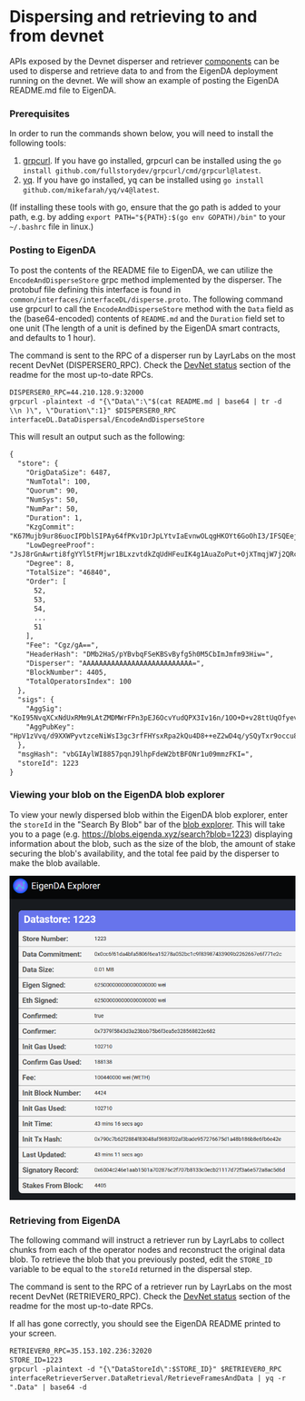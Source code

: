 # Dispersing and retrieving to and from devnet


APIs exposed by the Devnet disperser and retriever [components](https://docs.eigenda.xyz/how-it-works/protocol/components/) can be used to disperse and retrieve data to and from the EigenDA deployment running on the devnet. We will show an example of posting the EigenDA README.md file to EigenDA. 

### Prerequisites
In order to run the commands shown below, you will need to install the following tools: 
1. [grpcurl](https://github.com/fullstorydev/grpcurl). If you have go installed, grpcurl can be installed using the `go install github.com/fullstorydev/grpcurl/cmd/grpcurl@latest`.
2. [yq](https://github.com/mikefarah/yq). If you have go installed, yq can be installed using `go install github.com/mikefarah/yq/v4@latest`.

(If installing these tools with go, ensure that the go path is added to your path, e.g. by adding `export PATH="${PATH}:$(go env GOPATH)/bin"` to your `~/.bashrc` file in linux.) 

### Posting to EigenDA

To post the contents of the README file to EigenDA, we can utilize the `EncodeAndDisperseStore` grpc method implemented by the disperser. The protobuf file defining this interface is found in `common/interfaces/interfaceDL/disperse.proto`. The following command use grpcurl to call the `EncodeAndDisperseStore` method with the `Data` field as the (base64-encoded) contents of `README.md` and the `Duration` field set to one unit (The length of a unit is defined by the EigenDA smart contracts, and defaults to 1 hour). 

The command is sent to the RPC of a disperser run by LayrLabs on the most recent DevNet (DISPERSER0_RPC). Check the [DevNet status](../README.md#devnet-status) section of the readme for the most up-to-date RPCs.

```
DISPERSER0_RPC=44.210.128.9:32000
grpcurl -plaintext -d "{\"Data\":\"$(cat README.md | base64 | tr -d \\n )\", \"Duration\":1}" $DISPERSER0_RPC interfaceDL.DataDispersal/EncodeAndDisperseStore
```

This will result an output such as the following:

```
{
  "store": {
    "OrigDataSize": 6487,
    "NumTotal": 100,
    "Quorum": 90,
    "NumSys": 50,
    "NumPar": 50,
    "Duration": 1,
    "KzgCommit": "K67Mujb9ur86uocIPDblSIPAy64fPKv1DrJpLYtvIaEvnwOLqgHKOYt6GoOhI3/IFSQEejz3VNAlRNvEK8dTJQ==",
    "LowDegreeProof": "JsJ8rGnAwrti8fgYYl5tFMjwr1BLxzvtdkZqUdHFeuIK4g1AuaZoPut+OjXTmqjW7j2QRcyjgl0PvHy0Cy51FA==",
    "Degree": 8,
    "TotalSize": "46840",
    "Order": [
      52,
      53,
      54,
      ...
      51
    ],
    "Fee": "Cgz/gA==",
    "HeaderHash": "DMb2HaS/pYBvbqFSeKBSvByfg5h0M5CbImJmfm93Hiw=",
    "Disperser": "AAAAAAAAAAAAAAAAAAAAAAAAAAA=",
    "BlockNumber": 4405,
    "TotalOperatorsIndex": 100
  },
  "sigs": {
    "AggSig": "KoI95NvqXCxNdUxRMm9LAtZMDMWrFPn3pEJ6OcvYudQPX3Iv16n/1OO+D+v28ttUqOfyevFnAkwggxGCzCerCA==",
    "AggPubKey": "HpV1zVvq/d9XXWPyvtzceNiWsI3gc3rfFHYsxRpa2kQu4D8++eZ2wD4q/ySQyTxr9occu8IewwzgYgi2C1VcGSNmr0Di0QuomoQxuK6O6YSkMwOR/FEFHHZbo+zRyVrnFyZjVnShv5E+eCelTgl29FAiZIa7LkvtuIOKaW95bd8="
  },
  "msgHash": "vbGIAylWI8857pqnJ9lhpFdeW2btBFONr1u09mmzFKI=",
  "storeId": 1223
}
```

### Viewing your blob on the EigenDA blob explorer

To view your newly dispersed blob within the EigenDA blob explorer, enter the `storeId` in the "Search By Blob" bar of the [blob explorer](https://blobs.eigenda.xyz/). This will take you to a page (e.g. https://blobs.eigenda.xyz/search?blob=1223) displaying information about the blob, such as the size of the blob, the amount of stake securing the blob's availability, and the total fee paid by the disperser to make the blob available.

![](blob-info.png)

### Retrieving from EigenDA

The following command will instruct a retriever run by LayrLabs to collect chunks from each of the operator nodes and reconstruct the original data blob. To retrieve the blob that you previously posted, edit the `STORE_ID` variable to be equal to the `storeId` returned in the dispersal step.

The command is sent to the RPC of a retriever run by LayrLabs on the most recent DevNet (RETRIEVER0_RPC). Check the [DevNet status](../README.md#devnet-status) section of the readme for the most up-to-date RPCs.

If all has gone correctly, you should see the EigenDA README printed to your screen. 

```
RETRIEVER0_RPC=35.153.102.236:32020
STORE_ID=1223
grpcurl -plaintext -d "{\"DataStoreId\":$STORE_ID}" $RETRIEVER0_RPC interfaceRetrieverServer.DataRetrieval/RetrieveFramesAndData | yq -r ".Data" | base64 -d
```
